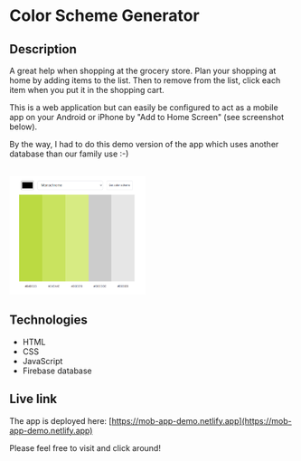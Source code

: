 # Color Scheme Generator

## Description
A great help when shopping at the grocery store. Plan your shopping at home by adding items to the list. Then to remove from the list, click each item when you put it in the shopping cart.

This is a web application but can easily be configured to act as a mobile app on your Android or iPhone by "Add to Home Screen" (see screenshot below). 

By the way, I had to do this demo version of the app which uses another database than our family use :-)

<br/>
<img src="colors.png" alt="Screenshot." width="240px"/>

## Technologies
- HTML
- CSS
- JavaScript
- Firebase database

## Live link
The app is deployed here:
[https://mob-app-demo.netlify.app](https://mob-app-demo.netlify.app)

Please feel free to visit and click around!

